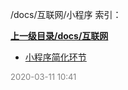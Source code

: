 /docs/互联网/小程序 索引：


**[上一级目录/docs/互联网](/docs/互联网/index.md)**

- [小程序简化环节](/docs/互联网/小程序/小程序简化环节.md)


<font size=2 color='grey'> 2020-03-11 10:41 </font>